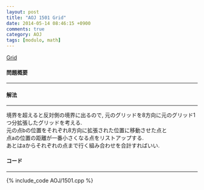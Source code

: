 ```yaml
---
layout: post
title: "AOJ 1501 Grid"
date: 2014-05-14 08:46:15 +0900
comments: true
category: AOJ
tags: [modulo, math]
---
```


[Grid](http://judge.u-aizu.ac.jp/onlinejudge/description.jsp?id=1501)

#### 問題概要

****

#### 解法

****

境界を超えると反対側の境界に出るので, 元のグリッドを8方向に元のグリッド1つ分拡張したグリッドを考える.  
元の点bの位置をそれぞれ8方向に拡張された位置に移動させた点と  
点aの位置の距離が一番小さくなる点をリストアップする.  
あとはaからそれぞれの点まで行く組み合わせを合計すればいい.

#### コード

****

{% include_code AOJ/1501.cpp %}
